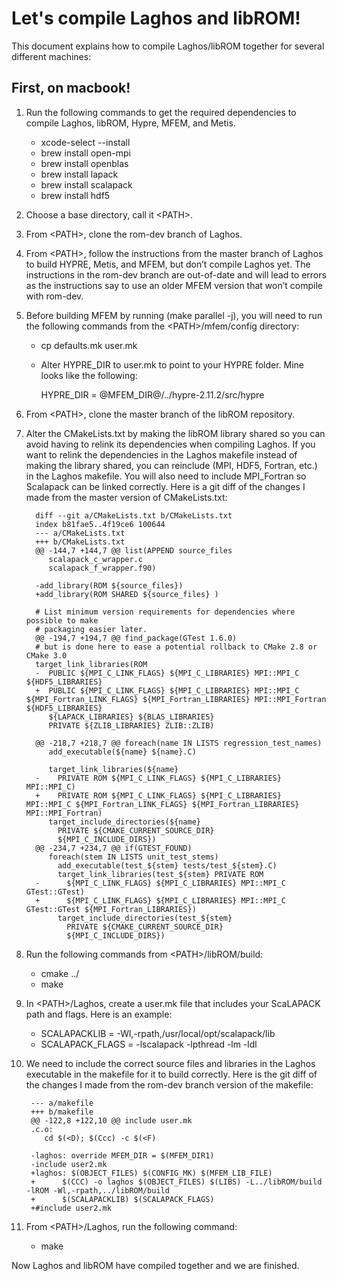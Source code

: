 # Let's compile Laghos and libROM!

This document explains how to compile Laghos/libROM together for several different machines:

## First, on macbook!

1. Run the following commands to get the required dependencies to compile Laghos, libROM, Hypre, MFEM, and Metis.
   * xcode-select --install
   * brew install open-mpi
   * brew install openblas
   * brew install lapack
   * brew install scalapack
   * brew install hdf5
2. Choose a base directory, call it \<PATH\>.
3. From \<PATH\>, clone the rom-dev branch of Laghos.
4. From \<PATH\>, follow the instructions from the master branch of Laghos to build HYPRE, Metis, and MFEM, but don’t compile Laghos yet. The instructions in the rom-dev branch are out-of-date and will lead to errors as the instructions say to use an older MFEM version that won’t compile with rom-dev.
5. Before building MFEM by running (make parallel -j), you will need to run the following commands from the \<PATH\>/mfem/config directory:
   * cp defaults.mk user.mk
   * Alter HYPRE_DIR to user.mk to point to your HYPRE folder. Mine looks like the following: 
   
      HYPRE_DIR = @MFEM_DIR@/../hypre-2.11.2/src/hypre
      
6. From \<PATH\>, clone the master branch of the libROM repository. 
7. Alter the CMakeLists.txt by making the libROM library shared so you can avoid having to relink its dependencies when compiling Laghos. If you want to relink the dependencies in the Laghos makefile instead of making the library shared, you can reinclude (MPI, HDF5, Fortran, etc.) in the Laghos makefile. You will also need to include MPI_Fortran so Scalapack can be linked correctly. Here is a git diff of the changes I made from the master version of CMakeLists.txt:
   
         diff --git a/CMakeLists.txt b/CMakeLists.txt
         index b81fae5..4f19ce6 100644
         --- a/CMakeLists.txt
         +++ b/CMakeLists.txt
         @@ -144,7 +144,7 @@ list(APPEND source_files
            scalapack_c_wrapper.c
            scalapack_f_wrapper.f90)
 
         -add_library(ROM ${source_files})
         +add_library(ROM SHARED ${source_files} )
 
         # List minimum version requirements for dependencies where possible to make
         # packaging easier later.
         @@ -194,7 +194,7 @@ find_package(GTest 1.6.0)
         # but is done here to ease a potential rollback to CMake 2.8 or CMake 3.0
         target_link_libraries(ROM
         -  PUBLIC ${MPI_C_LINK_FLAGS} ${MPI_C_LIBRARIES} MPI::MPI_C ${HDF5_LIBRARIES}
         +  PUBLIC ${MPI_C_LINK_FLAGS} ${MPI_C_LIBRARIES} MPI::MPI_C ${MPI_Fortran_LINK_FLAGS} ${MPI_Fortran_LIBRARIES} MPI::MPI_Fortran ${HDF5_LIBRARIES}
            ${LAPACK_LIBRARIES} ${BLAS_LIBRARIES}
            PRIVATE ${ZLIB_LIBRARIES} ZLIB::ZLIB)
 
         @@ -218,7 +218,7 @@ foreach(name IN LISTS regression_test_names)
            add_executable(${name} ${name}.C)
 
            target_link_libraries(${name}
         -    PRIVATE ROM ${MPI_C_LINK_FLAGS} ${MPI_C_LIBRARIES} MPI::MPI_C)
         +    PRIVATE ROM ${MPI_C_LINK_FLAGS} ${MPI_C_LIBRARIES} MPI::MPI_C ${MPI_Fortran_LINK_FLAGS} ${MPI_Fortran_LIBRARIES} MPI::MPI_Fortran)
            target_include_directories(${name}
              PRIVATE ${CMAKE_CURRENT_SOURCE_DIR}
              ${MPI_C_INCLUDE_DIRS})
         @@ -234,7 +234,7 @@ if(GTEST_FOUND)
            foreach(stem IN LISTS unit_test_stems)
              add_executable(test_${stem} tests/test_${stem}.C)
              target_link_libraries(test_${stem} PRIVATE ROM
         -      ${MPI_C_LINK_FLAGS} ${MPI_C_LIBRARIES} MPI::MPI_C GTest::GTest)
         +      ${MPI_C_LINK_FLAGS} ${MPI_C_LIBRARIES} MPI::MPI_C GTest::GTest ${MPI_Fortran_LIBRARIES})
              target_include_directories(test_${stem}
                PRIVATE ${CMAKE_CURRENT_SOURCE_DIR}
                ${MPI_C_INCLUDE_DIRS})
8. Run the following commands from \<PATH\>/libROM/build:
   * cmake ../
   * make
9. In \<PATH\>/Laghos, create a user.mk file that includes your ScaLAPACK path and flags. Here is an example:
   * SCALAPACKLIB = -Wl,-rpath,/usr/local/opt/scalapack/lib
   * SCALAPACK_FLAGS = -lscalapack -lpthread -lm -ldl
10. We need to include the correct source files and libraries in the Laghos executable in the makefile for it to build correctly. Here is the git diff of the changes I made from the rom-dev branch version of the makefile:
   
         --- a/makefile
         +++ b/makefile
         @@ -122,8 +122,10 @@ include user.mk
         .c.o:
            cd $(<D); $(Ccc) -c $(<F)
      
         -laghos: override MFEM_DIR = $(MFEM_DIR1)
         -include user2.mk
         +laghos: $(OBJECT_FILES) $(CONFIG_MK) $(MFEM_LIB_FILE)
         +      $(CCC) -o laghos $(OBJECT_FILES) $(LIBS) -L../libROM/build -lROM -Wl,-rpath,../libROM/build
         +      $(SCALAPACKLIB) $(SCALAPACK_FLAGS)
         +#include user2.mk
         
11. From \<PATH\>/Laghos, run the following command:
      * make
   
Now Laghos and libROM have compiled together and we are finished.
